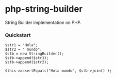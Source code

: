 # php-string-builder
String Builder implementation on PHP.

### Quickstart
```
$str1 = "Hola";
$str2 = " mundo";
$stb = new StringBuilder();
$stb->append($str1);
$stb->append($str2);

$this->assertEquals("Hola mundo", $stb->join() );

